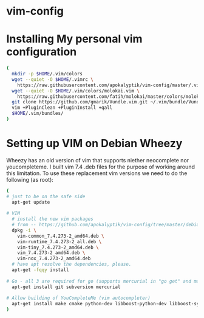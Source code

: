 vim-config
==========

Installing My personal vim configuration
========================================

```bash
(
  mkdir -p $HOME/.vim/colors
  wget --quiet -O $HOME/.vimrc \
    https://raw.githubusercontent.com/apokalyptik/vim-config/master/.vimrc > $HOME/.vimrc
  wget --quiet -O $HOME/.vim/colors/molokai.vim \
    https://raw.githubusercontent.com/fatih/molokai/master/colors/molokai.vim
  git clone https://github.com/gmarik/Vundle.vim.git ~/.vim/bundle/Vundle.vim
  vim +PluginClean +PluginInstall +qall
  $HOME/.vim/bundles/
)
```

Setting up VIM on Debian Wheezy
===============================
Wheezy has an old version of vim that supports niether neocomplete nor youcompleteme. I built vim 7.4 .deb files for the purpose of working around this limitation. To use these replacement vim versions we need to do the following (as root):

```bash
(
# just to be on the safe side
  apt-get update
 
# VIM
  # install the new vim packages
  # from -- https://github.com/apokalyptik/vim-config/tree/master/debian-wheezy-amd64
  dpkg -i \
    vim-common_7.4.273-2_amd64.deb \
    vim-runtime_7.4.273-2_all.deb \
    vim-tiny_7.4.273-2_amd64.deb \
    vim_7.4.273-2_amd64.deb \
    vim-nox_7.4.273-2_amd64.deb
  # have apt resolve the dependencies, please.
  apt-get -fqqy install
 
# Go - all 3 are required for go (supports mercurial in "go get" and many "semi-core" programs hosted with it)
  apt-get install git subversion mercurial
 
# Allow building of YouCompleteMe (vim autocompleter)
  apt-get install make cmake python-dev libboost-python-dev libboost-system-dev libboost-filesystem-dev libboost-regex-dev
)
```
